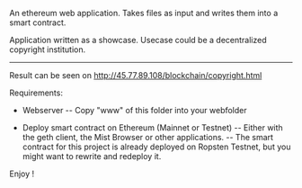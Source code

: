 An ethereum web application. Takes files as input and writes them into a smart contract.

Application written as a showcase.
Usecase could be a decentralized copyright institution.

------------------------

Result can be seen on http://45.77.89.108/blockchain/copyright.html


Requirements:

- Webserver
-- Copy "www" of this folder into your webfolder

- Deploy smart contract on Ethereum (Mainnet or Testnet)
-- Either with the geth client, the Mist Browser or other applications.
-- The smart contract for this project is already deployed on Ropsten Testnet, but you might want to rewrite and redeploy it.

Enjoy !
